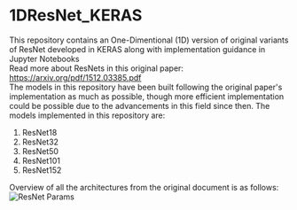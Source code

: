 # 1DResNet_KERAS
This repository contains an One-Dimentional (1D) version of original variants of ResNet developed in KERAS along with implementation guidance in Jupyter Notebooks  
Read more about ResNets in this original paper: https://arxiv.org/pdf/1512.03385.pdf  
The models in this repository have been built following the original paper's implementation as much as possible, though more efficient implementation could be possible due to the advancements in this field since then. The models implemented in this repository are:
1. ResNet18
2. ResNet32
3. ResNet50
4. ResNet101
5. ResNet152

Overview of all the architectures from the original document is as follows:
![ResNet Params](https://drive.google.com/file/d/19et36SVfFqTaDHv6yBS_lZNuGYpjus9V/view?usp=sharing)

